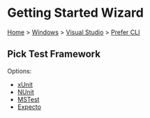 # Getting Started Wizard

[Home](/docs/wiz/readme.md) > [Windows](Windows.md) > [Visual Studio](Windows_VisualStudio.md) > [Prefer CLI](Windows_VisualStudio_Cli.md)

## Pick Test Framework

Options:
 * [xUnit](Windows_VisualStudio_Cli_xUnit.md)
 * [NUnit](Windows_VisualStudio_Cli_NUnit.md)
 * [MSTest](Windows_VisualStudio_Cli_MSTest.md)
 * [Expecto](Windows_VisualStudio_Cli_Expecto.md)
